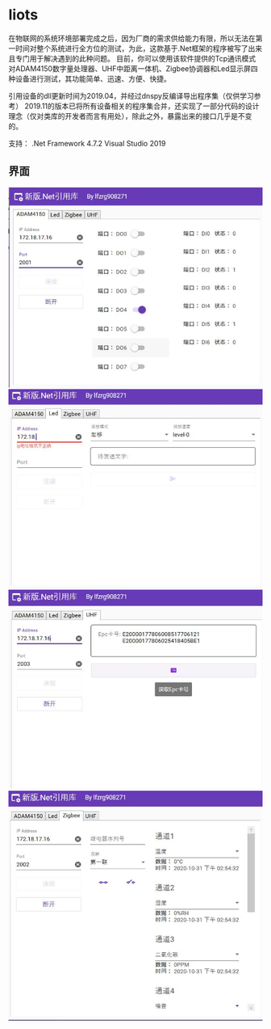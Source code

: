 # Iiots
在物联网的系统环境部署完成之后，因为厂商的需求供给能力有限，所以无法在第一时间对整个系统进行全方位的测试，为此，这款基于.Net框架的程序被写了出来且专门用于解决遇到的此种问题。 
目前，你可以使用该软件提供的Tcp通讯模式对ADAM4150数字量处理器、UHF中距离一体机、Zigbee协调器和Led显示屏四种设备进行测试，其功能简单、迅速、方便、快捷。

引用设备的dll更新时间为2019.04，并经过dnspy反编译导出程序集（仅供学习参考）
2019.11的版本已将所有设备相关的程序集合并，还实现了一部分代码的设计理念（仅对类库的开发者而言有用处），除此之外，暴露出来的接口几乎是不变的。

支持：
.Net Framework 4.7.2
Visual Studio 2019

## 界面

![Image](https://github.com/lifeflower908271/Iiots/blob/master/Mockup/1.jpg)
![Image](https://github.com/lifeflower908271/Iiots/blob/master/Mockup/2.jpg)
![Image](https://github.com/lifeflower908271/Iiots/blob/master/Mockup/3.jpg)
![Image](https://github.com/lifeflower908271/Iiots/blob/master/Mockup/4.jpg)

